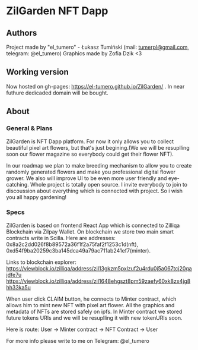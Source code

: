# ZilGarden NFT Dapp 

## Authors
Project made by "el_tumero" - Łukasz Tumiński (mail: tumerpl@gmail.com, telegram: @el_tumero)
Graphics made by Zofia Dzik <3

## Working version
Now hosted on gh-pages: https://el-tumero.github.io/ZilGarden/ .
In near futhure dedicaded domain will be bought.

## About
### General & Plans
ZilGarden is NFT Dapp platform. For now it only allows you to collect beautiful pixel art flowers, but that's just begining.(We we will be resuplling soon our flower magazine so everybody could get their flower NFT).

In our roadmap we plan to make breeding mechanism to allow you to create randomly generated flowers and make you professional digital flower grower. We also will improve UI to be even more user friendly and eye-catching. Whole project is totally open source. I invite everybody to join to discoussion about everything which is connected with project. So i wish you all happy gardening! 

### Specs
ZilGarden is based on frontend React App which is connected to Zilliqa Blockchain via Zilpay Wallet. On blockchain we store two main smart contracts write in Scilla. Here are addresses: 0x8a2c2dd026f8b89572a36f1f2a75faf2f1253c1d(nft), 0xd54f9ba20259c3ba145dca49a79ac711ab241ef7(minter).

Links to blockchain explorer: 
https://viewblock.io/zilliqa/address/zil13gkzm5pxlzuf2u4rdu0j5a067tcj20qajdfe7u
https://viewblock.io/zilliqa/address/zil1648ehgszt8pm59zaefy60xk8zx4jg8hh33ka5u

When user click CLAIM button, he connects to Minter contract, which allows him to mint new NFT with pixel art flower. All the graphics and metadata of NFTs are stored safely on ipfs. In Minter contract we stored future tokens URIs and we will be resuplling it with new tokenURIs soon. 

Here is route:
User -> Minter contract -> NFT Contract -> User

For more info please write to me on Telegram: @el_tumero
